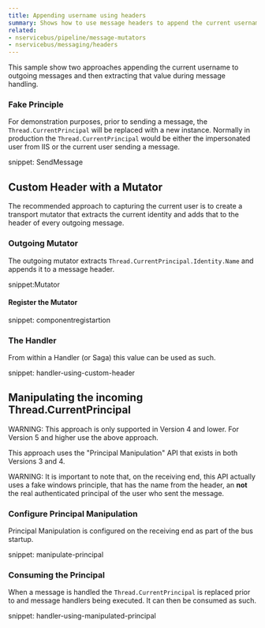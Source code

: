 ```yaml
---
title: Appending username using headers
summary: Shows how to use message headers to append the current username to every message.
related:
- nservicebus/pipeline/message-mutators
- nservicebus/messaging/headers
---
```


This sample show two approaches appending the current username to outgoing messages and then extracting that value during message handling.


### Fake Principle

For demonstration purposes, prior to sending a message, the `Thread.CurrentPrincipal` will be replaced with a new instance. Normally in production the `Thread.CurrentPrincipal` would be either the impersonated user from IIS or the current user sending a message. 

snippet: SendMessage


## Custom Header with a Mutator

The recommended approach to capturing the current user is to create a transport mutator that extracts the current identity and adds that to the header of every outgoing message.


### Outgoing Mutator

The outgoing mutator extracts `Thread.CurrentPrincipal.Identity.Name` and appends it to a message header.

snippet:Mutator

#### Register the Mutator

snippet: componentregistartion


### The Handler

From within a Handler (or Saga) this value can be used as such.

snippet: handler-using-custom-header


## Manipulating the incoming Thread.CurrentPrincipal

WARNING: This approach is only supported in Version 4 and lower. For Version 5 and higher use the above approach.

This approach uses the "Principal Manipulation" API that exists in both Versions 3 and 4. 

WARNING: It is important to note that, on the receiving end, this API actually uses a fake windows principle, that has the name from the header, an **not** the real authenticated principal of the user who sent the message.


### Configure Principal Manipulation

Principal Manipulation is configured on the receiving end as part of the bus startup.

snippet: manipulate-principal


### Consuming the Principal

When a message is handled the `Thread.CurrentPrincipal` is replaced prior to and message handlers being executed. It can then be consumed as such.

snippet: handler-using-manipulated-principal
